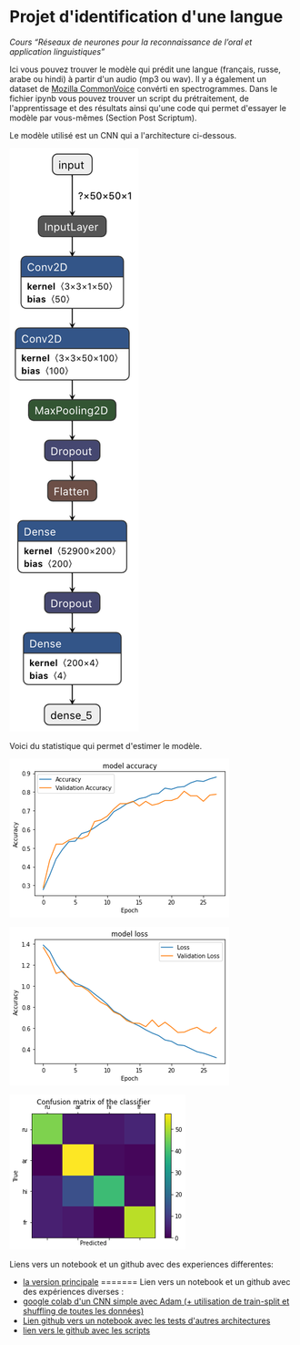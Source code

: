 # Projet d'identification d'une langue
*Cours “Réseaux de neurones pour la reconnaissance de l’oral et application linguistiques”*


Ici vous pouvez trouver le modèle qui prédit une langue (français, russe, arabe ou hindi) à partir d'un audio (mp3 ou wav).
Il y a également un dataset de [Mozilla CommonVoice](https://commonvoice.mozilla.org/fr) convérti en spectrogrammes.
Dans le fichier ipynb vous pouvez trouver un script du prétraitement, de l'apprentissage et des résultats ainsi qu'une code qui permet d'essayer le modèle par vous-mêmes (Section Post Scriptum).

Le modèle utilisé est un CNN qui a l'architecture ci-dessous.

![Model](https://github.com/project178/trash/blob/master/model.png)

Voici du statistique qui permet d'estimer le modèle.

![Accuracy](https://github.com/project178/trash/blob/master/accuracy.png)

![Loss](https://github.com/project178/trash/blob/master/loss.png)

![Confusion matrix](https://github.com/project178/trash/blob/master/confusion_matrix.png)

Liens vers un notebook et un github avec des experiences differentes:
- [la version principale](https://colab.research.google.com/drive/178HUsBaFMissbx3KJbCZml220lqwh28j?usp=sharing)
=======
Lien vers un notebook et un github avec des expériences diverses :
- [google colab d'un CNN simple avec Adam (+ utilisation de train-split et shuffling de toutes les données)](https://colab.research.google.com/drive/1C_P1-1gFKuCZCytDUOmkmxrg_y3iw7Ln?usp=sharing)
- [ Lien github vers  un notebook avec les tests d'autres architectures](https://github.com/ShNineb/CNN/blob/master/resumary.ipynb)
- [lien vers le github avec les scripts](https://github.com/ShNineb/CNN/tree/master)
